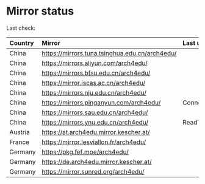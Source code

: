 <script src="./time.js"></script>
# Mirror status
Last check: <script type="text/javascript">localize(1676891828.9732738);</script>

|Country|Mirror|Last update|
|:------|:-----|:----------|
|China|https://mirrors.tuna.tsinghua.edu.cn/arch4edu/|<script type="text/javascript">localize(1676874957);</script>|
|China|https://mirrors.aliyun.com/arch4edu/|<script type="text/javascript">localize(1676788369);</script>|
|China|https://mirrors.bfsu.edu.cn/arch4edu/|<script type="text/javascript">localize(1676874957);</script>|
|China|https://mirror.iscas.ac.cn/arch4edu/|<script type="text/javascript">localize(1676874957);</script>|
|China|https://mirrors.nju.edu.cn/arch4edu/|<script type="text/javascript">localize(1676788369);</script>|
|China|https://mirrors.pinganyun.com/arch4edu/|ConnectionError|
|China|https://mirrors.sau.edu.cn/arch4edu/|<script type="text/javascript">localize(1673850842);</script>|
|China|https://mirrors.ynu.edu.cn/arch4edu/|ReadTimeout|
|Austria|https://at.arch4edu.mirror.kescher.at/|<script type="text/javascript">localize(1676874957);</script>|
|France|https://mirror.lesviallon.fr/arch4edu/|<script type="text/javascript">localize(1676788369);</script>|
|Germany|https://pkg.fef.moe/arch4edu/|<script type="text/javascript">localize(1676874957);</script>|
|Germany|https://de.arch4edu.mirror.kescher.at/|<script type="text/javascript">localize(1676874957);</script>|
|Germany|https://mirror.sunred.org/arch4edu/|<script type="text/javascript">localize(1676874957);</script>|

<script src="./tablefilter/tablefilter.js"></script>
<script src="./table.js"></script>